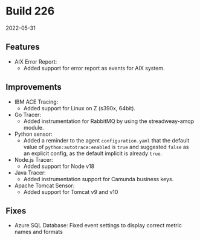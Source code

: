 # Build 226

2022-05-31

## Features

* AIX Error Report:
    - Added support for error report as events for AIX system.

## Improvements

* IBM ACE Tracing:
    - Added support for Linux on Z (s390x, 64bit).
* Go Tracer:
    - Added instrumentation for RabbitMQ by using the streadweay-amqp module.
* Python sensor:
    - Added a reminder to the agent `configuration.yaml` that the default value of `python:autotrace:enabled` is `true` and suggested `false`
      as an explicit config, as the default implicit is already `true`.
* Node.js Tracer:
    - Added support for Node v18
* Java Tracer:
    - Added instrumentation support for Camunda business keys.
* Apache Tomcat Sensor:
    - Added support for Tomcat v9 and v10

## Fixes

* Azure SQL Database: Fixed event settings to display correct metric names and formats
